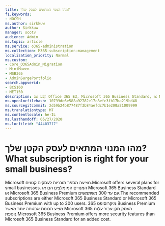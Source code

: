 ```yaml
---
title: מהו המנוי המתאים לעסק שלך?
f1.keywords:
- NOCSH
ms.author: sirkkuw
author: Sirkkuw
manager: scotv
audience: Admin
ms.topic: article
ms.service: o365-administration
ms.collection: M365-subscription-management
localization_priority: Normal
ms.custom:
- Core_O365Admin_Migration
- MiniMaven
- MSB365
- AdminSurgePortfolio
search.appverid:
- BCS160
- MET150
description: קבע אם Office 365 E3, Microsoft 365 Business Standard, או Microsoft 365 עסקים Premium הוא המתאים לעסק שלך.
ms.openlocfilehash: 10799de6e588a92782e17c8efe3fb17ba219bd48
ms.sourcegitcommit: 2d59b24b877487f3b84aefdc7b1e200a21009999
ms.translationtype: MT
ms.contentlocale: he-IL
ms.lasthandoff: 05/27/2020
ms.locfileid: "44403717"
---
```

# <a name="what-subscription-is-right-for-your-small-business"></a><span data-ttu-id="76db0-103">מהו המנוי המתאים לעסק הקטן שלך?</span><span class="sxs-lookup"><span data-stu-id="76db0-103">What subscription is right for your small business?</span></span>

<span data-ttu-id="76db0-104">Microsoft מציעה מספר תוכניות לעסקים קטנים.</span><span class="sxs-lookup"><span data-stu-id="76db0-104">Microsoft offers several plans for small businesses.</span></span> <span data-ttu-id="76db0-105">המנויים המומלצים הם או Microsoft 365 Business Standard או Microsoft 365 Business Premium עם עד 300 משתמשים.</span><span class="sxs-lookup"><span data-stu-id="76db0-105">The recommended subscriptions are either Microsoft 365 Business Standard or Microsoft 365 Business Premium with up to 300 users.</span></span> <span data-ttu-id="76db0-106">מיקרוסופט 365 Business Premium מציע תכונות אבטחה יותר מאשר Microsoft 365 העסק תקן עבור עלות נוספת.</span><span class="sxs-lookup"><span data-stu-id="76db0-106">Microsoft 365 Business Premium offers more security features than Microsoft 365 Business Standard for an added cost.</span></span>

